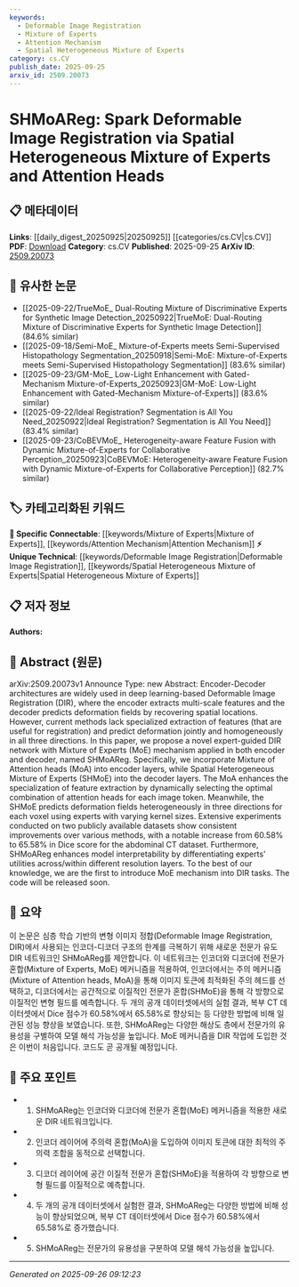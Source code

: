 ```yaml
---
keywords:
  - Deformable Image Registration
  - Mixture of Experts
  - Attention Mechanism
  - Spatial Heterogeneous Mixture of Experts
category: cs.CV
publish_date: 2025-09-25
arxiv_id: 2509.20073
---
```


<!-- KEYWORD_LINKING_METADATA:
{
  "processed_timestamp": "2025-09-26T09:12:23.273250",
  "vocabulary_version": "1.0",
  "selected_keywords": [
    "Deformable Image Registration",
    "Mixture of Experts",
    "Attention Mechanism",
    "Spatial Heterogeneous Mixture of Experts"
  ],
  "rejected_keywords": [],
  "similarity_scores": {
    "Deformable Image Registration": 0.78,
    "Mixture of Experts": 0.82,
    "Attention Mechanism": 0.79,
    "Spatial Heterogeneous Mixture of Experts": 0.77
  },
  "extraction_method": "AI_prompt_based",
  "budget_applied": true,
  "candidates_json": {
    "candidates": [
      {
        "surface": "Deformable Image Registration",
        "canonical": "Deformable Image Registration",
        "aliases": [
          "DIR"
        ],
        "category": "unique_technical",
        "rationale": "Central to the paper's contribution and connects to specialized fields in medical imaging.",
        "novelty_score": 0.75,
        "connectivity_score": 0.65,
        "specificity_score": 0.85,
        "link_intent_score": 0.78
      },
      {
        "surface": "Mixture of Experts",
        "canonical": "Mixture of Experts",
        "aliases": [
          "MoE"
        ],
        "category": "specific_connectable",
        "rationale": "A key mechanism introduced in the paper, linking to advanced neural network architectures.",
        "novelty_score": 0.68,
        "connectivity_score": 0.8,
        "specificity_score": 0.72,
        "link_intent_score": 0.82
      },
      {
        "surface": "Attention Heads",
        "canonical": "Attention Mechanism",
        "aliases": [
          "Attention Heads"
        ],
        "category": "specific_connectable",
        "rationale": "Integral to the encoder's function, enhancing feature extraction, and connects to known attention models.",
        "novelty_score": 0.55,
        "connectivity_score": 0.85,
        "specificity_score": 0.7,
        "link_intent_score": 0.79
      },
      {
        "surface": "Spatial Heterogeneous Mixture of Experts",
        "canonical": "Spatial Heterogeneous Mixture of Experts",
        "aliases": [
          "SHMoE"
        ],
        "category": "unique_technical",
        "rationale": "A novel approach for predicting deformation fields, specific to the paper's methodology.",
        "novelty_score": 0.8,
        "connectivity_score": 0.6,
        "specificity_score": 0.88,
        "link_intent_score": 0.77
      }
    ],
    "ban_list_suggestions": [
      "Encoder-Decoder architectures",
      "Dice score",
      "abdominal CT dataset"
    ]
  },
  "decisions": [
    {
      "candidate_surface": "Deformable Image Registration",
      "resolved_canonical": "Deformable Image Registration",
      "decision": "linked",
      "scores": {
        "novelty": 0.75,
        "connectivity": 0.65,
        "specificity": 0.85,
        "link_intent": 0.78
      }
    },
    {
      "candidate_surface": "Mixture of Experts",
      "resolved_canonical": "Mixture of Experts",
      "decision": "linked",
      "scores": {
        "novelty": 0.68,
        "connectivity": 0.8,
        "specificity": 0.72,
        "link_intent": 0.82
      }
    },
    {
      "candidate_surface": "Attention Heads",
      "resolved_canonical": "Attention Mechanism",
      "decision": "linked",
      "scores": {
        "novelty": 0.55,
        "connectivity": 0.85,
        "specificity": 0.7,
        "link_intent": 0.79
      }
    },
    {
      "candidate_surface": "Spatial Heterogeneous Mixture of Experts",
      "resolved_canonical": "Spatial Heterogeneous Mixture of Experts",
      "decision": "linked",
      "scores": {
        "novelty": 0.8,
        "connectivity": 0.6,
        "specificity": 0.88,
        "link_intent": 0.77
      }
    }
  ]
}
-->

# SHMoAReg: Spark Deformable Image Registration via Spatial Heterogeneous Mixture of Experts and Attention Heads

## 📋 메타데이터

**Links**: [[daily_digest_20250925|20250925]] [[categories/cs.CV|cs.CV]]
**PDF**: [Download](https://arxiv.org/pdf/2509.20073.pdf)
**Category**: cs.CV
**Published**: 2025-09-25
**ArXiv ID**: [2509.20073](https://arxiv.org/abs/2509.20073)

## 🔗 유사한 논문
- [[2025-09-22/TrueMoE_ Dual-Routing Mixture of Discriminative Experts for Synthetic Image Detection_20250922|TrueMoE: Dual-Routing Mixture of Discriminative Experts for Synthetic Image Detection]] (84.6% similar)
- [[2025-09-18/Semi-MoE_ Mixture-of-Experts meets Semi-Supervised Histopathology Segmentation_20250918|Semi-MoE: Mixture-of-Experts meets Semi-Supervised Histopathology Segmentation]] (83.6% similar)
- [[2025-09-23/GM-MoE_ Low-Light Enhancement with Gated-Mechanism Mixture-of-Experts_20250923|GM-MoE: Low-Light Enhancement with Gated-Mechanism Mixture-of-Experts]] (83.6% similar)
- [[2025-09-22/Ideal Registration? Segmentation is All You Need_20250922|Ideal Registration? Segmentation is All You Need]] (83.4% similar)
- [[2025-09-23/CoBEVMoE_ Heterogeneity-aware Feature Fusion with Dynamic Mixture-of-Experts for Collaborative Perception_20250923|CoBEVMoE: Heterogeneity-aware Feature Fusion with Dynamic Mixture-of-Experts for Collaborative Perception]] (82.7% similar)

## 🏷️ 카테고리화된 키워드
**🔗 Specific Connectable**: [[keywords/Mixture of Experts|Mixture of Experts]], [[keywords/Attention Mechanism|Attention Mechanism]]
**⚡ Unique Technical**: [[keywords/Deformable Image Registration|Deformable Image Registration]], [[keywords/Spatial Heterogeneous Mixture of Experts|Spatial Heterogeneous Mixture of Experts]]

## 📋 저자 정보

**Authors:** 

## 📄 Abstract (원문)

arXiv:2509.20073v1 Announce Type: new 
Abstract: Encoder-Decoder architectures are widely used in deep learning-based Deformable Image Registration (DIR), where the encoder extracts multi-scale features and the decoder predicts deformation fields by recovering spatial locations. However, current methods lack specialized extraction of features (that are useful for registration) and predict deformation jointly and homogeneously in all three directions. In this paper, we propose a novel expert-guided DIR network with Mixture of Experts (MoE) mechanism applied in both encoder and decoder, named SHMoAReg. Specifically, we incorporate Mixture of Attention heads (MoA) into encoder layers, while Spatial Heterogeneous Mixture of Experts (SHMoE) into the decoder layers. The MoA enhances the specialization of feature extraction by dynamically selecting the optimal combination of attention heads for each image token. Meanwhile, the SHMoE predicts deformation fields heterogeneously in three directions for each voxel using experts with varying kernel sizes. Extensive experiments conducted on two publicly available datasets show consistent improvements over various methods, with a notable increase from 60.58% to 65.58% in Dice score for the abdominal CT dataset. Furthermore, SHMoAReg enhances model interpretability by differentiating experts' utilities across/within different resolution layers. To the best of our knowledge, we are the first to introduce MoE mechanism into DIR tasks. The code will be released soon.

## 📝 요약

이 논문은 심층 학습 기반의 변형 이미지 정합(Deformable Image Registration, DIR)에서 사용되는 인코더-디코더 구조의 한계를 극복하기 위해 새로운 전문가 유도 DIR 네트워크인 SHMoAReg를 제안합니다. 이 네트워크는 인코더와 디코더에 전문가 혼합(Mixture of Experts, MoE) 메커니즘을 적용하여, 인코더에서는 주의 메커니즘(Mixture of Attention heads, MoA)을 통해 이미지 토큰에 최적화된 주의 헤드를 선택하고, 디코더에서는 공간적으로 이질적인 전문가 혼합(SHMoE)을 통해 각 방향으로 이질적인 변형 필드를 예측합니다. 두 개의 공개 데이터셋에서의 실험 결과, 복부 CT 데이터셋에서 Dice 점수가 60.58%에서 65.58%로 향상되는 등 다양한 방법에 비해 일관된 성능 향상을 보였습니다. 또한, SHMoAReg는 다양한 해상도 층에서 전문가의 유용성을 구별하여 모델 해석 가능성을 높입니다. MoE 메커니즘을 DIR 작업에 도입한 것은 이번이 처음입니다. 코드도 곧 공개될 예정입니다.

## 🎯 주요 포인트

- 1. SHMoAReg는 인코더와 디코더에 전문가 혼합(MoE) 메커니즘을 적용한 새로운 DIR 네트워크입니다.
- 2. 인코더 레이어에 주의력 혼합(MoA)을 도입하여 이미지 토큰에 대한 최적의 주의력 조합을 동적으로 선택합니다.
- 3. 디코더 레이어에 공간 이질적 전문가 혼합(SHMoE)을 적용하여 각 방향으로 변형 필드를 이질적으로 예측합니다.
- 4. 두 개의 공개 데이터셋에서 실험한 결과, SHMoAReg는 다양한 방법에 비해 성능이 향상되었으며, 복부 CT 데이터셋에서 Dice 점수가 60.58%에서 65.58%로 증가했습니다.
- 5. SHMoAReg는 전문가의 유용성을 구분하여 모델 해석 가능성을 높입니다.


---

*Generated on 2025-09-26 09:12:23*